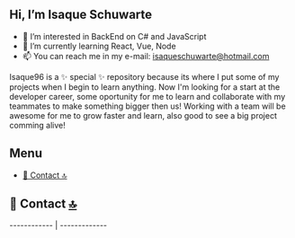 ## Hi, I’m Isaque Schuwarte


- 👀 I’m interested in BackEnd on C# and JavaScript
- 🌱 I’m currently learning React, Vue, Node
- 📫 You can reach me in my e-mail: isaqueschuwarte@hotmail.com

Isaque96 is a ✨ special ✨ repository because its where I put some of my projects when I begin to learn anything.
Now I'm looking for a start at the developer career, some oportunity for me to learn and collaborate with my teammates to make something bigger then us!
Working with a team will be awesome for me to grow faster and learn, also good to see a big project comming alive!

## Menu
  - [📱 Contact 🔝](#-contact-)


## 📱 Contact [🔝](#welcome-badges-4-readmemd-profile)
------------ | -------------
